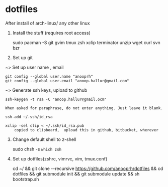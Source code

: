 dotfiles
========

After install of arch-linux/ any other linux

1. Install the stuff (requires root access)

	sudo pacman -S git gvim tmux zsh xclip terminator unzip wget curl svn bzr    

2. Set up git

~> Set up user name , email

	git config --global user.name "anooprh"
	git config --global user.email "anoop.hallur@gmail.com"
	
~> Generate ssh keys, upload to github

	ssh-keygen -t rsa -C "anoop.hallur@gmail.ocm"
	
	When asked for paraphrase, do not enter anything. Just leave it blank.
	
	ssh-add ~/.ssh/id_rsa

	xclip -sel clip < ~/.ssh/id_rsa.pub  
		copied to clipboard,  upload this in github, bitbucket, wherever

3. Change default shell to z-shell

	sudo chsh -s `which zsh`

4. Set up dotfiles(zshrc, vimrvc, vim, tmux.conf)

	cd ~/ && git clone --recursive https://github.com/anooprh/dotfiles && cd dotfiles &&  git submodule init && git submodule update && sh bootstrap.sh

